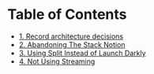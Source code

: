 # Table of Contents

- [1. Record architecture decisions](0001-record-architecture-decisions.md)
- [2. Abandoning The Stack Notion](0002-abandoning-the-stack-notion.md)
- [3. Using Split Instead of Launch Darkly](0003-using-split-instead-of-launch-darkly.md)
- [4. Not Using Streaming](0004-not-using-streaming.md)